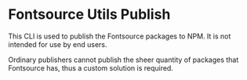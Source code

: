 # Fontsource Utils Publish

This CLI is used to publish the Fontsource packages to NPM. It is not intended for use by end users.

Ordinary publishers cannot publish the sheer quantity of packages that Fontsource has, thus a custom solution is required.
